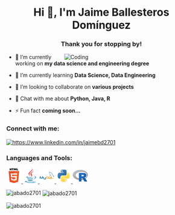 <h1 align="center">Hi 👋, I'm Jaime Ballesteros Domínguez</h1>
<h3 align="center">Thank you for stopping by!</h3>
<img align="right" alt="Coding" width="350" src="https://cdn.dribbble.com/users/1708816/screenshots/15637256/media/f9826f0af8a49462f048262a8502035b.gif">

- 🔭 I’m currently working on **my data science and engineering degree**

- 🌱 I’m currently learning **Data Science, Data Engineering**

- 👯 I’m looking to collaborate on **various projects**

- 💬 Chat with me about **Python, Java, R**

- ⚡ Fun fact **coming soon...**

<h3 align="left">Connect with me:</h3>
<p align="left">
<a href="https://linkedin.com/in/jaime-ballesteros-domínguez" target="blank"><img align="center"
src="https://raw.githubusercontent.com/rahuldkjain/github-profile-readme-generator/master/src/images/icons/Social/linked-in-alt.svg" alt="https://www.linkedin.com/in/jaimebd2701" height="30" width="40" /></a>
</p>

<h3 align="left">Languages and Tools:</h3>
<p align="left"> <a href="https://www.w3.org/html/" target="_blank" rel="noreferrer"> <img src="https://raw.githubusercontent.com/devicons/devicon/master/icons/html5/html5-original-wordmark.svg" alt="html5" width="40" height="40"/> </a> <a href="https://www.java.com" target="_blank" rel="noreferrer"> <img src="https://raw.githubusercontent.com/devicons/devicon/master/icons/java/java-original.svg" alt="java" width="40" height="40"/> </a> <a href="https://www.mysql.com/" target="_blank" rel="noreferrer"> <img src="https://raw.githubusercontent.com/devicons/devicon/master/icons/mysql/mysql-original-wordmark.svg" alt="mysql" width="40" height="40"/> </a> <a href="https://www.python.org" target="_blank" rel="noreferrer"> <img src="https://raw.githubusercontent.com/devicons/devicon/master/icons/python/python-original.svg" alt="python" width="40" height="40"/> <img src="https://raw.githubusercontent.com/devicons/devicon/master/icons/r/r-original.svg" alt="r" width="40" height="40"/> </a> </p>

<p><img align="left" src="https://github-readme-stats.vercel.app/api/top-langs?username=jabado2701&show_icons=true&locale=en&layout=compact" alt="jabado2701" /></p>

<p>&nbsp;<img align="center" src="https://github-readme-stats.vercel.app/api?username=jabado2701&show_icons=true&locale=en" alt="jabado2701" /></p>

<p><img align="center" src="https://github-readme-streak-stats.herokuapp.com/?user=jabado2701&" alt="jabado2701" /></p>
